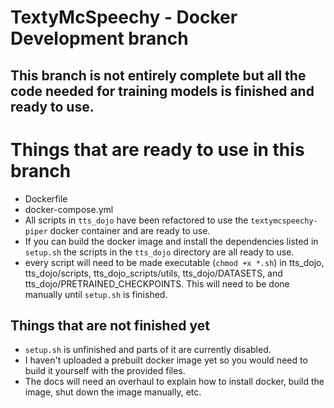 # TextyMcSpeechy - Docker Development branch

## This branch is not entirely complete but all the code needed for training models is finished and ready to use.

# Things that are ready to use in this branch
 - Dockerfile
 - docker-compose.yml
 - All scripts in `tts_dojo` have been refactored to use the `textymcspeechy-piper` docker container and are ready to use.
 - If you can build the docker image and install the dependencies listed in `setup.sh` the scripts in the `tts_dojo` directory are all ready to use.
 - every script will need to be made executable (`chmod +x *.sh`) in tts_dojo, tts_dojo/scripts, tts_dojo_scripts/utils, tts_dojo/DATASETS, and tts_dojo/PRETRAINED_CHECKPOINTS.   This will need to be done manually until `setup.sh` is finished.
 
 
## Things that are not finished yet
 - `setup.sh` is unfinished and parts of it are currently disabled.
 - I haven't uploaded a prebuilt docker image yet so you would need to build it yourself with the provided files.
 - The docs will need an overhaul to explain how to install docker, build the image, shut down the image manually, etc.

 

